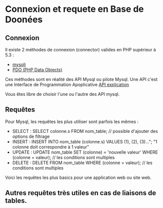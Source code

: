 # Connexion et requete en Base de Doonées

## Connexion

Il existe 2 méthodes de connexion (connector) valides en PHP supérieur à 5.3 :
- [mysqli](https://www.php.net/manual/fr/mysqli.quickstart.dual-interface.php)
- [PDO (PHP Data Objects)](https://www.php.net/manual/fr/pdo.connections.php)

Ces méthodes sont en réalité des API Mysql ou pilote Mysql.
Une API c'est une Interface de Programmation Apoplicative [API explication](https://fr.wikipedia.org/wiki/Interface_de_programmation)

Vous êtes libre de choisir l'une ou l'autre des API mysql.


## Requêtes

Pour Mysql, les requêtes les plus utiliser sont parfois les mêmes :
- SELECT : SELECT colonne.s FROM nom_table;  // possible d'ajouter des options de filtrage
- INSERT : INSERT INTO nom_table (colonne.s) VALUES (1), (2), (3)..."; "1 colonne doit correspondre à 1 valeur"
- UPDATE : UPDATE nom_table SET (colonne) = 'nouvelle valeur' WHERE (colonne = valeur);  // les conditions sont multiples
- DELETE : DELETE FROM nom_table WHERE (colonne = valeur);  // les conditions sont multiples

Voici les requêtes les plus basics pour une application web ou site web.

## Autres requêtes très utiles en cas de liaisons de tables.

